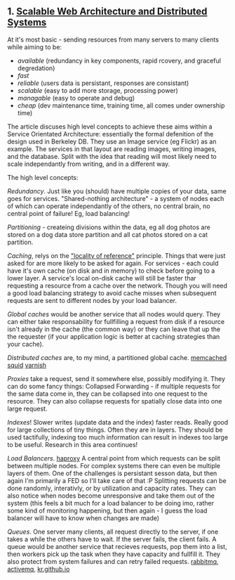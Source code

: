 ## 1. [Scalable Web Architecture and Distributed Systems](http://aosabook.org/en/distsys.html)

At it's most basic - sending resources from many servers to many clients while aiming to be:

* _available_ (redundancy in key components, rapid rcovery, and graceful degredation)
* _fast_
* _reliable_ (users data is persistant, responses are consistant)
* _scalable_ (easy to add more storage, processing power)
* _managable_ (easy to operate and debug)
* _cheap_ (dev maintenance time, training time, all comes under ownership time)

The article discuses high level concepts to achieve these aims within a Service Orientated Architecture: essentially the formal defenition of the design used in Berkeley DB. They use an Image service (eg Flickr) as an example. The services in that layout are reading images, writing images, and the database. Split with the idea that reading will most likely need to scale independantly from writing, and in a different way.

The high level concepts:

_Redundancy_. Just like you (should) have multiple copies of your data, same goes for services. "Shared-nothing architecture" - a system of nodes each of which can operate independantly of the others, no central brain, no central point of failure! Eg, load balancing!

_Partitioning_ - createing divisions within the data, eg all dog photos are stored on a dog data store partition and all cat photos stored on a cat partition.

_Caching_, relys on the ["locality of reference"](https://en.wikipedia.org/wiki/Locality_of_reference) principle. Things that were just asked for are more likely to be asked for again. For services - each could have it's own cache (on disk and in memory) to check before going to a lower layer. A service's local on-disk cache will still be faster thar requesting a resource from a cache over the network. Though you will need a good load balancing strategy to avoid cache misses when subsequent requests are sent to different nodes by your load balancer.

_Global caches_ would be another service that all nodes would query. They can either take responsability for fullfilling a request from disk if a resource isn't already in the cache (the common way) or they can leave that up the the requester (if your application logic is better at caching strategies than your cache).

_Distributed caches_ are, to my mind, a partitioned global cache. [memcached](http://memcached.org/) [squid](http://www.squid-cache.org/) [varnish](https://varnish-cache.org/)

_Proxies_ take a request, send it somewhere else, possibly modifying it. They can do some fancy things: Collapsed Forwarding - if multiple requests for the same data come in, they can be collapsed into one request to the resource. They can also collapse requests for spatially close data into one large request.

_Indexes_! Slower writes (update data and the index) faster reads. Really good for large collections of tiny things. Often they are in layers. They should be used tactifully, indexing too much information can result in indexes too large to be useful. Research in this area continues!

_Load Balancers_. [haproxy](http://www.haproxy.org/) A central point from which requests can be split between multiple nodes. For complex systems there can even be multiple layers of them. One of the challenges is persistant sesson data, but then again I'm primarily a FED so I'll take care of that :P Splitting requests can be done randomly, interativly, or by utilization and capacity rates. They can also notice when nodes become unresponsive and take them out of the system (this feels a bit much for a load balancer to be doing imo, rather some kind of monitoring happening, but then again - I guess the load balancer will have to know when changes are made)

_Queues_. One server many clients, all request directly to the server, if one takes a while the others have to wait. If the server fails, the client fails. A queue would be another service that recieves requests, pop them into a list, then workers pick up the task when they have capacity and fullfill it. They also protect from system failures and can retry failed requests. [rabbitmq](http://www.rabbitmq.com/), [activemq](http://activemq.apache.org/), [kr.github.io](http://kr.github.io/beanstalkd/)